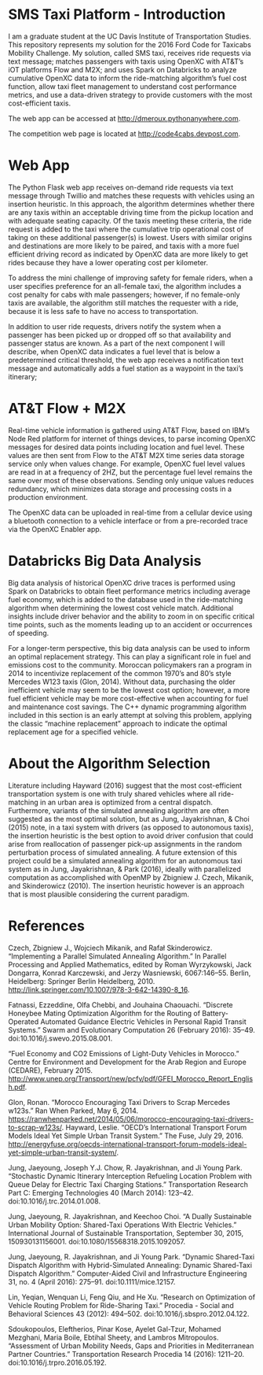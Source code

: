 # SMS Taxi Platform - Introduction

I am a graduate student at the UC Davis Institute of Transportation Studies. This repository represents my solution for the 2016 Ford Code for Taxicabs Mobility Challenge. My solution, called SMS taxi, receives ride requests via text message; matches passengers with taxis using OpenXC with AT&T’s iOT platforms Flow and M2X; and uses Spark on Databricks to analyze cumulative OpenXC data to inform the ride-matching algorithm’s fuel cost function, allow taxi fleet management to understand cost performance metrics, and use a data-driven strategy to provide customers with the most cost-efficient taxis. 

The web app can be accessed at http://dmeroux.pythonanywhere.com. 

The competition web page is located at http://code4cabs.devpost.com. 

# Web App

The Python Flask web app receives on-demand ride requests via text message through Twillio and matches these requests with vehicles using an insertion heuristic. In this approach, the algorithm determines whether there are any taxis within an acceptable driving time from the pickup location and with adequate seating capacity. Of the taxis meeting these criteria, the ride request is added to the taxi where the cumulative trip operational cost of taking on these additional passenger(s) is lowest. Users with similar origins and destinations are more likely to be paired, and taxis with a more fuel efficient driving record as indicated by OpenXC data are more likely to get rides because they have a lower operating cost per kilometer. 

To address the mini challenge of improving safety for female riders, when a user specifies preference for an all-female taxi, the algorithm includes a cost penalty for cabs with male passengers; however, if no female-only taxis are available, the algorithm still matches the requester with a ride, because it is less safe to have no access to transportation.

In addition to user ride requests, drivers notify the system when a passenger has been picked up or dropped off so that availability and passenger status are known. As a part of the next component I will describe, when OpenXC data indicates a fuel level that is below a predetermined critical threshold, the web app receives a notification text message and automatically adds a fuel station as a waypoint in the taxi’s itinerary; 


# AT&T Flow + M2X

Real-time vehicle information is gathered using AT&T Flow, based on IBM’s Node Red platform for internet of things devices, to parse incoming OpenXC messages for desired data points including location and fuel level. These values are then sent from Flow to the AT&T M2X time series data storage service only when values change. For example, OpenXC fuel level values are read in at a frequency of 2HZ, but the percentage fuel level remains the same over most of these observations. Sending only unique values reduces redundancy, which minimizes data storage and processing costs in a production environment.

The OpenXC data can be uploaded in real-time from a cellular device using a bluetooth connection to a vehicle interface or from a pre-recorded trace via the OpenXC Enabler app.

# Databricks Big Data Analysis

Big data analysis of historical OpenXC drive traces is performed using Spark on Databricks to obtain fleet performance metrics including average fuel economy, which is added to the database used in the ride-matching algorithm when determining the lowest cost vehicle match. Additional insights include driver behavior and the ability to zoom in on specific critical time points, such as the moments leading up to an accident or occurrences of speeding.

For a longer-term perspective, this big data analysis can be used to inform an optimal replacement strategy. This can play a significant role in fuel and emissions cost to the community. Moroccan policymakers ran a program in 2014 to incentivize replacement of the common 1970’s and 80’s style Mercedes W123 taxis (Glon, 2014). Without data, purchasing the older inefficient vehicle may seem to be the lowest cost option; however, a more fuel efficient vehicle may be more cost-effective when accounting for fuel and maintenance cost savings. The C++ dynamic programming algorithm included in this section is an early attempt at solving this problem, applying the classic “machine replacement” approach to indicate the optimal replacement age for a specified vehicle.

# About the Algorithm Selection

Literature including Hayward (2016) suggest that the most cost-efficient transportation system is one with truly shared vehicles where all ride-matching in an urban area is optimized from a central dispatch. Furthermore, variants of the simulated annealing algorithm are often suggested as the most optimal solution, but as Jung, Jayakrishnan, & Choi (2015) note, in a taxi system with drivers (as opposed to autonomous taxis), the insertion heuristic is the best option to avoid driver confusion that could arise from reallocation of passenger pick-up assignments in the random perturbation process of simulated annealing. A future extension of this project could be a simulated annealing algorithm for an autonomous taxi system as in Jung, Jayakrishnan, & Park (2016), ideally with parallelized computation as accomplished with OpenMP by Zbigniew J. Czech, Mikanik, and Skinderowicz (2010). The insertion heuristic however is an approach that is most plausible considering the current paradigm.

# References

Czech, Zbigniew J., Wojciech Mikanik, and Rafał Skinderowicz. “Implementing a Parallel Simulated Annealing Algorithm.” In Parallel Processing and Applied Mathematics, edited by Roman Wyrzykowski, Jack Dongarra, Konrad Karczewski, and Jerzy Wasniewski, 6067:146–55. Berlin, Heidelberg: Springer Berlin Heidelberg, 2010. http://link.springer.com/10.1007/978-3-642-14390-8_16.

Fatnassi, Ezzeddine, Olfa Chebbi, and Jouhaina Chaouachi. “Discrete Honeybee Mating Optimization Algorithm for the Routing of Battery-Operated Automated Guidance Electric Vehicles in Personal Rapid Transit Systems.” Swarm and Evolutionary Computation 26 (February 2016): 35–49. doi:10.1016/j.swevo.2015.08.001.

“Fuel Economy and CO2 Emissions of Light-Duty Vehicles in Morocco.” Centre for Environment and Development for the Arab Region and Europe (CEDARE), February 2015. http://www.unep.org/Transport/new/pcfv/pdf/GFEI_Morocco_Report_English.pdf.

Glon, Ronan. “Morocco Encouraging Taxi Drivers to Scrap Mercedes w123s.” Ran When Parked, May 6, 2014. https://ranwhenparked.net/2014/05/06/morocco-encouraging-taxi-drivers-to-scrap-w123s/.
Hayward, Leslie. “OECD’s International Transport Forum Models Ideal Yet Simple Urban Transit System.” The Fuse, July 29, 2016. http://energyfuse.org/oecds-international-transport-forum-models-ideal-yet-simple-urban-transit-system/.

Jung, Jaeyoung, Joseph Y.J. Chow, R. Jayakrishnan, and Ji Young Park. “Stochastic Dynamic Itinerary Interception Refueling Location Problem with Queue Delay for Electric Taxi Charging Stations.” Transportation Research Part C: Emerging Technologies 40 (March 2014): 123–42. doi:10.1016/j.trc.2014.01.008.

Jung, Jaeyoung, R. Jayakrishnan, and Keechoo Choi. “A Dually Sustainable Urban Mobility Option: Shared-Taxi Operations With Electric Vehicles.” International Journal of Sustainable Transportation, September 30, 2015, 150930131156001. doi:10.1080/15568318.2015.1092057.

Jung, Jaeyoung, R. Jayakrishnan, and Ji Young Park. “Dynamic Shared-Taxi Dispatch Algorithm with Hybrid-Simulated Annealing: Dynamic Shared-Taxi Dispatch Algorithm.” Computer-Aided Civil and Infrastructure Engineering 31, no. 4 (April 2016): 275–91. doi:10.1111/mice.12157.

Lin, Yeqian, Wenquan Li, Feng Qiu, and He Xu. “Research on Optimization of Vehicle Routing Problem for Ride-Sharing Taxi.” Procedia - Social and Behavioral Sciences 43 (2012): 494–502. doi:10.1016/j.sbspro.2012.04.122.

Sdoukopoulos, Eleftherios, Pinar Kose, Ayelet Gal-Tzur, Mohamed Mezghani, Maria Boile, Ebtihal Sheety, and Lambros Mitropoulos. “Assessment of Urban Mobility Needs, Gaps and Priorities in Mediterranean Partner Countries.” Transportation Research Procedia 14 (2016): 1211–20. doi:10.1016/j.trpro.2016.05.192.
